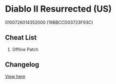 # Diablo II Resurrected (US)
0100726014352000 (19BBCCD03723F93C)

## Cheat List
1. Offline Patch

## Changelog
[View here](./CHANGELOG.md)
